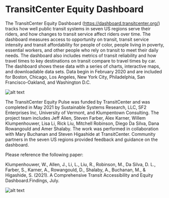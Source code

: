 # TransitCenter Equity Dashboard

The TransitCenter Equity Dashboard (https://dashboard.transitcenter.org/) tracks how well public transit systems in seven US regions serve their riders, and how changes to transit service affect riders over time. The dashboard measures access to opportunity on transit, transit service intensity and transit affordability for people of color, people living in poverty, essential workers, and other people who rely on transit to meet their daily needs. The dashboard also includes metrics of transit reliability and how travel times to key destinations on transit compare to travel times by car. The dashboard shows these data with a series of charts, interactive maps, and downloadable data sets. Data begin in February 2020 and are included for Boston, Chicago, Los Angeles, New York City, Philadelphia, San Francisco-Oakland, and Washington D.C.

![alt text](https://github.com/diluisi/TransitCenter/blob/master/fig/sf_fare_cap.png "Logo Title Text 2")

The TransitCenter Equity Pulse was funded by TransitCenter and was completed in May 2021 by Sustainable Systems Research, LLC, SF2 Enterprises Inc, University of Vermont, and Klumpentown Consulting. The project team includes Jeff Allen, Steven Farber, Alex Karner, Willem Klumpenhouwer, Lisa Li, Rick Liu, Mitchell Robinson, Diego Da Silva, Dana Rowangould and Amer Shalaby. The work was performed in collaboration with Mary Buchanan and Steven Higashide at TransitCenter. Community partners in the seven US regions provided feedback and guidance on the dashboard. 

Please reference the following paper:

Klumpenhouwer, W., Allen, J., Li, L., Liu, R., Robinson, M., Da Silva, D. L., Farber, S., Karner, A., Rowangould, D., Shalaby, A., Buchanan, M., & Higashide, S. (2021). A Comprehensive Transit Accessibility and Equity Dashboard.Findings, July. 


![alt text](https://github.com/diluisi/TransitCenter/blob/master/fig/TC%20Flowchart%20Full%20Detail.png "Logo Title Text 1")
